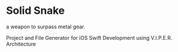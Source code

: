 # Solid Snake
a weapon to surpass metal gear.

Project and File Generator for iOS Swift Development using V.I.P.E.R. Architecture 
